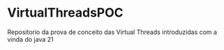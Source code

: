 # VirtualThreadsPOC
Repositorio da prova de conceito das Virtual Threads introduzidas com a vinda do java 21
